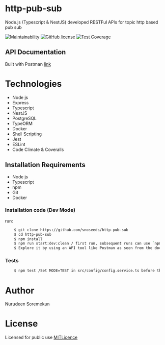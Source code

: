 # http-pub-sub
Node.js (Typescript & NestJS) developed RESTFul APIs for topic http based pub sub

[![Maintainability](https://api.codeclimate.com/v1/badges/87cbfa83452cbb0dd136/maintainability)](https://codeclimate.com/github/snoseeds/http-pub-sub/maintainability)
[![GitHub license](https://img.shields.io/github/license/snoseeds/Banka.svg)](https://github.com/snoseeds/http-pub-sub/blob/main/LICENSE)
[![Test Coverage](https://api.codeclimate.com/v1/badges/87cbfa83452cbb0dd136/test_coverage)](https://codeclimate.com/github/snoseeds/http-pub-sub/test_coverage)

## API Documentation
Built with Postman [link](https://documenter.getpostman.com/view/6777319/UV5agbhy)

# Technologies

* Node js
* Express
* Typescript
* NestJS
* PostgreSQL
* TypeORM
* Docker
* Shell Scripting
* Jest
* ESLint
* Code Climate & Coveralls

## Installation Requirements

* Node js
* Typescript
* npm
* Git
* Docker

### Installation code (Dev Mode)
run: 
```Bash
    $ git clone https://github.com/snoseeds/http-pub-sub
    $ cd http-pub-sub
    $ npm install
    $ npm run start:dev:clean / first run, subsequent runs can use `npm run start:dev` if the db wants to be preserved
    $ Explore it by using an API tool like Postman as seen from the documentation above
```

### Tests
```Bash
    $ npm test /Set MODE=TEST in src/config/config.service.ts before that, be sure to reset it to MODE=DEV or PROD need be
```


# Author

Nurudeen Soremekun

# License

Licensed for public use [MITLicence](https://opensource.org/licenses/MIT)
